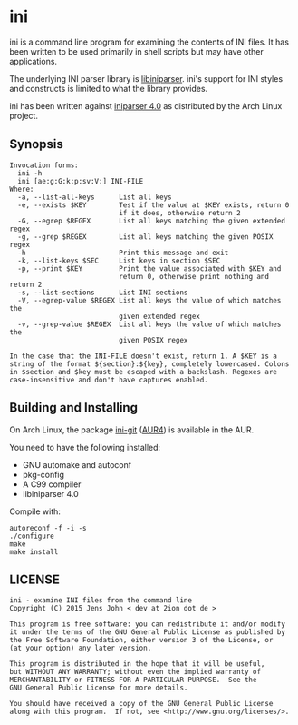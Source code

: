 # ini

ini is a command line program for examining the contents of INI files.
It has been written to be used primarily in shell scripts but may have
other applications.

The underlying INI parser library is
[libiniparser](http://ndevilla.free.fr/iniparser). ini's support for INI
styles and constructs is limited to what the library provides.

ini has been written against [iniparser
4.0](https://projects.archlinux.org/svntogit/packages.git/log/trunk?h=packages/iniparser)
as distributed by the Arch Linux project.

## Synopsis

```
Invocation forms:
  ini -h
  ini [ae:g:G:k:p:sv:V:] INI-FILE
Where:
  -a, --list-all-keys      List all keys
  -e, --exists $KEY        Test if the value at $KEY exists, return 0
                           if it does, otherwise return 2
  -G, --egrep $REGEX       List all keys matching the given extended regex
  -g, --grep $REGEX        List all keys matching the given POSIX regex
  -h                       Print this message and exit
  -k, --list-keys $SEC     List keys in section $SEC
  -p, --print $KEY         Print the value associated with $KEY and
                           return 0, otherwise print nothing and return 2
  -s, --list-sections      List INI sections
  -V, --egrep-value $REGEX List all keys the value of which matches the
                           given extended regex
  -v, --grep-value $REGEX  List all keys the value of which matches the
                           given POSIX regex

In the case that the INI-FILE doesn't exist, return 1. A $KEY is a
string of the format ${section}:${key}, completely lowercased. Colons
in $section and $key must be escaped with a backslash. Regexes are
case-insensitive and don't have captures enabled.
```


## Building and Installing

On Arch Linux, the package [ini-git](https://aur.archlinux.org/packages/ini-git/)
([AUR4](https://aur4.archlinux.org/packages/ini-git/)) is available in the AUR.

You need to have the following installed:

* GNU automake and autoconf
* pkg-config
* A C99 compiler
* libiniparser 4.0

Compile with:

```
autoreconf -f -i -s
./configure
make
make install
```

## LICENSE

```
ini - examine INI files from the command line
Copyright (C) 2015 Jens John < dev at 2ion dot de >

This program is free software: you can redistribute it and/or modify
it under the terms of the GNU General Public License as published by
the Free Software Foundation, either version 3 of the License, or
(at your option) any later version.

This program is distributed in the hope that it will be useful,
but WITHOUT ANY WARRANTY; without even the implied warranty of
MERCHANTABILITY or FITNESS FOR A PARTICULAR PURPOSE.  See the
GNU General Public License for more details.

You should have received a copy of the GNU General Public License
along with this program.  If not, see <http://www.gnu.org/licenses/>.
```
